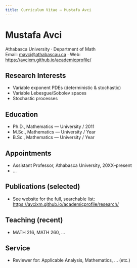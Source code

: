 ```yaml
---
title: Curriculum Vitae — Mustafa Avci
---
```


# Mustafa Avci
Athabasca University · Department of Math  
Email: mavci@athabascau.ca · Web: https://avcixm.github.io/academicprofile/

## Research Interests
- Variable exponent PDEs (deterministic & stochastic)
- Variable Lebesgue/Sobolev spaces
- Stochastic processes

## Education
- Ph.D., Mathematics — University / 2011
- M.Sc., Mathematics — University / Year
- B.Sc., Mathematics — University / Year

## Appointments
- Assistant Professor, Athabasca University, 20XX–present
- …

## Publications (selected)
- See website for the full, searchable list: https://avcixm.github.io/academicprofile/research/

## Teaching (recent)
- MATH 216, MATH 260, …

## Service
- Reviewer for: Applicable Analysis, Mathematics, … (etc.)

